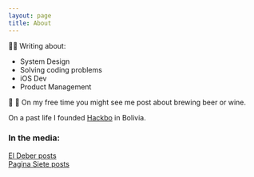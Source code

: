 ```yaml
---
layout: page
title: About
---
```


✍🏻 Writing about:

- System Design
- Solving coding problems
- iOS Dev
- Product Management

🍻 🍷 On my free time you might see me post about brewing beer or wine.

On a past life I founded [Hackbo](https://clubesdecienciabolivia.com/hackbo) in Bolivia.

### In the media:

[El Deber posts](https://eldeber.com.bo/tag/gustavo%20ferrufino)\
[Pagina Siete posts](https://www.paginasiete.bo/noticias/buscar/?buscar=Gustavo+Ferrufino)
